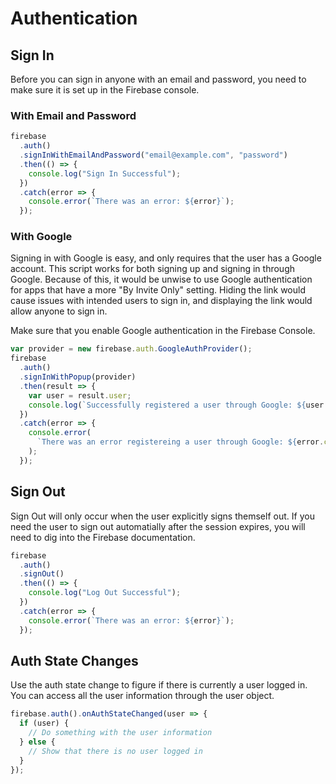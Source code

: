 # Authentication

## Sign In

Before you can sign in anyone with an email and password, you need to make sure it is set up in the Firebase console.

### With Email and Password

```js
firebase
  .auth()
  .signInWithEmailAndPassword("email@example.com", "password")
  .then(() => {
    console.log("Sign In Successful");
  })
  .catch(error => {
    console.error(`There was an error: ${error}`);
  });
```

### With Google

Signing in with Google is easy, and only requires that the user has a Google account. This script works for both signing up and signing in through Google. Because of this, it would be unwise to use Google authentication for apps that have a more "By Invite Only" setting. Hiding the link would cause issues with intended users to sign in, and displaying the link would allow anyone to sign in.

Make sure that you enable Google authentication in the Firebase Console.

```js
var provider = new firebase.auth.GoogleAuthProvider();
firebase
  .auth()
  .signInWithPopup(provider)
  .then(result => {
    var user = result.user;
    console.log(`Successfully registered a user through Google: ${user.displayName}`);
  })
  .catch(error => {
    console.error(
      `There was an error registereing a user through Google: ${error.code}`
    );
  });
```

## Sign Out

Sign Out will only occur when the user explicitly signs themself out. If you need the user to sign out automatially after the session expires, you will need to dig into the Firebase documentation.

```js
firebase
  .auth()
  .signOut()
  .then(() => {
    console.log("Log Out Successful");
  })
  .catch(error => {
    console.error(`There was an error: ${error}`);
  });
```

## Auth State Changes

Use the auth state change to figure if there is currently a user logged in. You can access all the user information through the user object.

```js
firebase.auth().onAuthStateChanged(user => {
  if (user) {
    // Do something with the user information
  } else {
    // Show that there is no user logged in
  }
});
```
